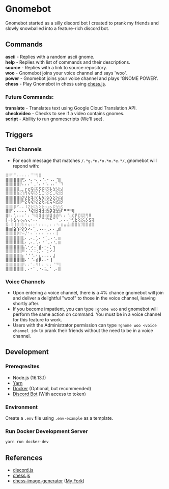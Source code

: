 # Gnomebot

Gnomebot started as a silly discord bot I created to prank my friends and slowly snowballed into a feature-rich discord bot.

## Commands

**ascii** - Replies with a random ascii gnome.<br>
**help** - Replies with list of commands and their descriptions.<br>
**source** - Replies with a link to source repository.<br>
**woo** - Gnomebot joins your voice channel and says 'woo'.<br>
**power** - Gnomebot joins your voice channel and plays 'GNOME POWER'.<br>
**chess** - Play Gnomebot in chess using [chess.js](https://github.com/jhlywa/chess.js).<br>

### Future Commands:

**translate** - Translates text using Google Cloud Translation API.<br>
**checkvideo** - Checks to see if a video contains gnomes.<br>
**script** - Ability to run gnomescripts (We'll see).<br>

## Triggers

### Text Channels
- For each message that matches `/.*g.*n.*o.*m.*e.*/`, gnomebot will repond with:

```
⣿⠿⠋⠉⠄⠄⠄⠄⠄⠉⠙⢻⣿
⣿⣿⣿⣿⣿⣿⢋⠄⠐⠄⠐⠄⠠⠈⠄⠂⠠⠄⠈⣿
⣿⣿⣿⣿⣿⡟⠄⠄⠄⠁⢀⠈⠄⠐⠈⠄⠠⠄⠁⠈⠹
⣿⣿⣿⣿⣿⣀⡀⡖⣖⢯⢮⢯⡫⡯⢯⡫⡧⣳⡣⣗⣼
⣿⣿⣿⣿⣷⣕⢱⢻⢮⢯⢯⡣⣃⣉⢪⡪⣊⣀⢯⣺⣺
⣿⣿⣿⣿⣿⣷⡝⣜⣗⢽⢜⢎⢧⡳⡕⡵⡱⣕⡕⡮⣾
⣿⣿⣿⣿⣿⡿⠓⣕⢯⢮⡳⣝⣕⢗⡭⣎⢭⠮⣞⣽⡺
⣿⣿⣿⡿⠋⠄⠄⠸⣝⣗⢯⣳⢕⣗⡲⣰⡢⡯⣳⣳⣫
⣿⣿⠋⠄⠄⠄⠄⠄⠘⢮⣻⣺⢽⣺⣺⣳⡽⣽⣳⣳⠏⠛⠛⠛⢿
⣿⠇⠄⢁⠄⠄⠄⠁⠄⠈⠳⢽⢽⣺⢞⡾⣽⣺⣞⠞⠄⠄⠈⢄⢎⡟⣏⢯⢝⢛⠿
⡇⠄⡧⣣⢢⢔⢤⢢⢄⠂⠄⠄⠁⠉⠙⠙⠓⠉⠈⢀⠄⠄⠄⠑⢃⣗⢕⣕⢥⡣⣫⢽
⣯⠄⢽⢸⡪⡪⡣⠲⢤⠄⠄⠂⠄⠄⠄⡀⠄⠠⠐⠄⣶⣤⣬⣴⣿⣿⣷⡹⣿⣿⣾⣿
⣿⣶⣾⣵⢱⠕⡕⡱⠔⠄⠁⢀⠠⠄⠄⢀⠄⠄⢀⣾
⣿⣿⣿⣿⡷⡗⠬⡘⠂⠄⠈⠄⠄⠄⠈⠄⠄⠄⢸
⣿⣿⣿⣿⣿⣿⣇⠄⢀⠄⡀⢁⠄⠐⠈⢀⠠⠐⡀⣶
⣿⣿⣿⣿⣿⣿⣇⠄⢀⠄⡀⢁⠄⠐⠈⢀⠠⠐⡀⣶
⣿⣿⣿⣿⣿⣿⣧⢁⠂⠔⠠⠈⣾⠄⠂⠄⡁⢲
⣿⣿⣿⣿⣿⣿⠿⠠⠈⠌⠨⢐⡉⠄⠁⡂⠔⠼
⣿⣿⣿⣿⣿⣿⡆⠈⠈⠈⠄⠂⣆⠄⠄⠄⠄⣼
⣿⣿⣿⣿⣿⣿⣿⠄⠁⠈⠄⣾⡿⠄⠄⠂⢸
⣿⣿⣿⣿⣿⣿⡟⠄⠄⠁⠄⠻⠇⠄⠐⠄⠄⠈⠙⢻
⣿⣿⣿⣿⣿⣿⡇⡀⠄⠂⠁⢀⠐⠄⣥⡀⠁⢀⠄⣿
```

### Voice Channels
- Upon entering a voice channel, there is a 4% chance gnomebot will join and deliver a delightful "woo!" to those in the voice channel, leaving shortly after.<br>
- If you become impatient, you can type `!gnome woo` and gnomebot will perform the same action on command. You must be in a voice channel for this feature to work.<br>
- Users with the Administrator permission can type `!gnome woo <voice channel id>` to prank their friends without the need to be in a voice channel.

## Development

### Prereqresites
- Node.js (16.13.1)
- [Yarn](https://yarnpkg.com/getting-started/install)
- [Docker](https://docs.docker.com/get-docker/) (Optional, but recommended)
- [Discord Bot](https://www.discord.com/developers) (With access to token)

### Environment
Create a `.env` file using `.env-example` as a template.

### Run Docker Development Server
```sh
yarn run docker-dev
```

## References
- <a href="https://discord.js.org/#/" target="_blank">discord.js</a><br>
- <a href="https://github.com/jhlywa/chess.js" target="_blank">chess.js</a><br>
- <a href="https://github.com/andyruwruw/chess-image-generator" target="_blank">chess-image-generator</a> 
(<a href="https://github.com/hadley31/chess-image-generator" target="_blank">My Fork</a>)<br>

